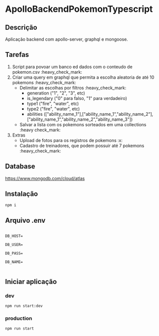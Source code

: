 # ApolloBackendPokemonTypescript

## Descrição

Aplicação backend com apollo-server, graphql e mongoose.

## Tarefas

<ol>
    <li>Script para povoar um banco ed dados com o conteudo de pokemon.csv :heavy_check_mark:</li>
    <li>Criar uma query em graphql que permita a escolha aleatoria de até 10 pokemons :heavy_check_mark:
        <ul>
            <li>Delimitar as escolhas por filtros :heavy_check_mark:
            <ul>
            <li>generation ("1", "2", "3", etc)</li>
            <li>is_legendary ("0" para falso, "1" para verdadeiro)</li>
            <li>type1 ("fire", "water", etc)</li>
            <li>type2 ("fire", "water", etc)</li>
            <li>abilities (["ability_name_1"],["ability_name_1","ability_name_2"],["ability_name_1","ability_name_2","ability_name_3"])</li>
            </ul>
            </li>
            <li>Salvar a lista com os pokemons sorteados em uma collections :heavy check_mark:</li>
        </ul>
    </li>
    <li>Extras
        <ul>
            <li>Upload de fotos para os registros de pokemons :x:</li>
            <li>Cadastro de treinadores, que podem possuir até 7 pokemons :heavy_check_mark:</li>
        </ul>
    </li>
</ol>


## Database

https://www.mongodb.com/cloud/atlas

## Instalação

<code>npm i</code>

## Arquivo .env
<code>
DB_HOST=<br/>
DB_USER=<br/>
DB_PASS=<br/>
DB_NAME=<br/>
</code>

## Iniciar aplicação

### dev
<code>npm run start:dev</code>

### production
<code>npm run start</code>